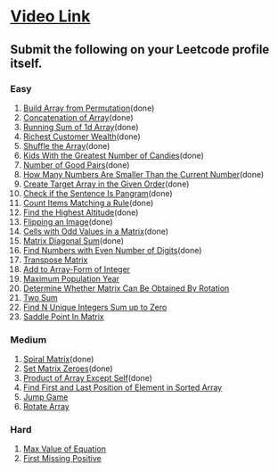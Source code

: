 # [Video Link](https://youtu.be/n60Dn0UsbEk)

## Submit the following on your Leetcode profile itself.

### Easy
1. [Build Array from Permutation](https://leetcode.com/problems/build-array-from-permutation/)(done)
2. [Concatenation of Array](https://leetcode.com/problems/concatenation-of-array/)(done)
3. [Running Sum of 1d Array](https://leetcode.com/problems/running-sum-of-1d-array/)(done)
4. [Richest Customer Wealth](https://leetcode.com/problems/richest-customer-wealth/)(done)
5. [Shuffle the Array](https://leetcode.com/problems/shuffle-the-array/)(done)
6. [Kids With the Greatest Number of Candies](https://leetcode.com/problems/kids-with-the-greatest-number-of-candies/)(done)
7. [Number of Good Pairs](https://leetcode.com/problems/number-of-good-pairs/)(done)
8. [How Many Numbers Are Smaller Than the Current Number](https://leetcode.com/problems/how-many-numbers-are-smaller-than-the-current-number/)(done)
9. [Create Target Array in the Given Order](https://leetcode.com/problems/create-target-array-in-the-given-order/)(done)
10. [Check if the Sentence Is Pangram](https://leetcode.com/problems/check-if-the-sentence-is-pangram/)(done)
11. [Count Items Matching a Rule](https://leetcode.com/problems/count-items-matching-a-rule/)(done)
12. [Find the Highest Altitude](https://leetcode.com/problems/find-the-highest-altitude/)(done)
13. [Flipping an Image](https://leetcode.com/problems/flipping-an-image/)(done)
14. [Cells with Odd Values in a Matrix](https://leetcode.com/problems/cells-with-odd-values-in-a-matrix/)(done)
15. [Matrix Diagonal Sum](https://leetcode.com/problems/matrix-diagonal-sum/)(done)
16. [Find Numbers with Even Number of Digits](https://leetcode.com/problems/find-numbers-with-even-number-of-digits/)(done)
17. [Transpose Matrix](https://leetcode.com/problems/transpose-matrix/)
18. [Add to Array-Form of Integer](https://leetcode.com/problems/add-to-array-form-of-integer/)
19. [Maximum Population Year](https://leetcode.com/problems/maximum-population-year/)
20. [Determine Whether Matrix Can Be Obtained By Rotation](https://leetcode.com/problems/determine-whether-matrix-can-be-obtained-by-rotation/)
21. [Two Sum](https://leetcode.com/problems/two-sum/)
22. [Find N Unique Integers Sum up to Zero](https://leetcode.com/problems/find-n-unique-integers-sum-up-to-zero/)
23. [Saddle Point In Matrix](https://leetcode.com/problems/lucky-numbers-in-a-matrix/)

### Medium
1. [Spiral Matrix](https://leetcode.com/problems/spiral-matrix/)(done)
2. [Set Matrix Zeroes](https://leetcode.com/problems/set-matrix-zeroes/)(done)
3. [Product of Array Except Self](https://leetcode.com/problems/product-of-array-except-self/)(done)
4. [Find First and Last Position of Element in Sorted Array](https://leetcode.com/problems/find-first-and-last-position-of-element-in-sorted-array/)
5. [Jump Game](https://leetcode.com/problems/jump-game/)
6. [Rotate Array](https://leetcode.com/problems/rotate-array/)

### Hard
1. [Max Value of Equation](https://leetcode.com/problems/max-value-of-equation/)
2. [ First Missing Positive](https://leetcode.com/problems/first-missing-positive/)

